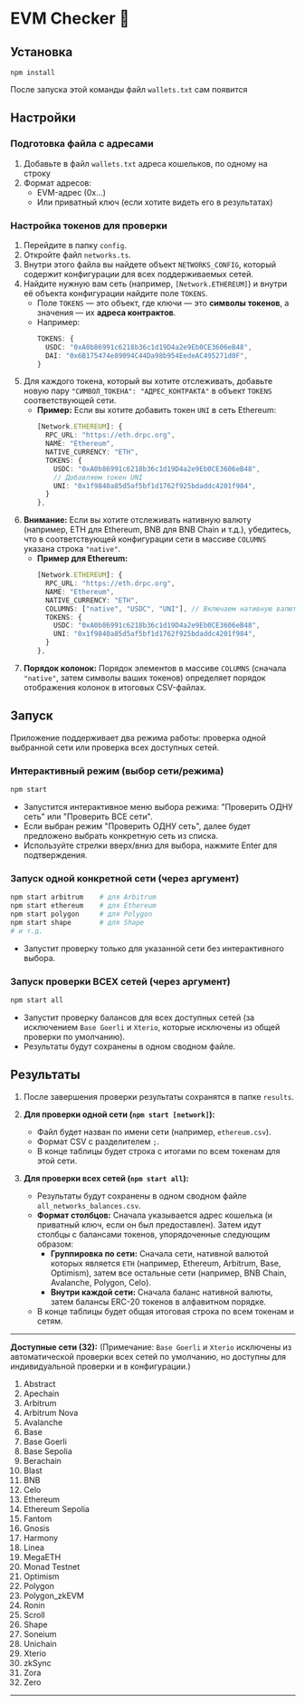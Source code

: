 # EVM Checker 🐆

## Установка

```
npm install
```
После запуска этой команды файл `wallets.txt` сам появится

## Настройки

### Подготовка файла с адресами
1. Добавьте в файл `wallets.txt` адреса кошельков, по одному на строку
2. Формат адресов:
   - EVM-адрес (0x...)
   - Или приватный ключ (если хотите видеть его в результатах)

### Настройка токенов для проверки
1. Перейдите в папку `config`.
2. Откройте файл `networks.ts`.
3. Внутри этого файла вы найдете объект `NETWORKS_CONFIG`, который содержит конфигурации для всех поддерживаемых сетей.
4. Найдите нужную вам сеть (например, `[Network.ETHEREUM]`) и внутри её объекта конфигурации найдите поле `TOKENS`.
    -   Поле `TOKENS` — это объект, где ключи — это **символы токенов**, а значения — их **адреса контрактов**.
    -   Например:
        ```typescript
        TOKENS: {
          USDC: "0xA0b86991c6218b36c1d19D4a2e9Eb0CE3606eB48",
          DAI: "0x6B175474e89094C44Da98b954EedeAC495271d0F",
        }
        ```
5. Для каждого токена, который вы хотите отслеживать, добавьте новую пару `"СИМВОЛ_ТОКЕНА": "АДРЕС_КОНТРАКТА"` в объект `TOKENS` соответствующей сети.
    -   **Пример:** Если вы хотите добавить токен `UNI` в сеть Ethereum:
        ```typescript
        [Network.ETHEREUM]: {
          RPC_URL: "https://eth.drpc.org",
          NAME: "Ethereum",
          NATIVE_CURRENCY: "ETH",
          TOKENS: {
            USDC: "0xA0b86991c6218b36c1d19D4a2e9Eb0CE3606eB48",
            // Добавляем токен UNI
            UNI: "0x1f9840a85d5af5bf1d1762f925bdaddc4201f984", 
          }
        },
        ```
6. **Внимание:** Если вы хотите отслеживать нативную валюту (например, ETH для Ethereum, BNB для BNB Chain и т.д.), убедитесь, что в соответствующей конфигурации сети в массиве `COLUMNS` указана строка `"native"`.
    -   **Пример для Ethereum:**
        ```typescript
        [Network.ETHEREUM]: {
          RPC_URL: "https://eth.drpc.org",
          NAME: "Ethereum",
          NATIVE_CURRENCY: "ETH",
          COLUMNS: ["native", "USDC", "UNI"], // Включаем нативную валюту и добавленные токены
          TOKENS: {
            USDC: "0xA0b86991c6218b36c1d19D4a2e9Eb0CE3606eB48",
            UNI: "0x1f9840a85d5af5bf1d1762f925bdaddc4201f984",
          }
        },
        ```
7. **Порядок колонок:** Порядок элементов в массиве `COLUMNS` (сначала `"native"`, затем символы ваших токенов) определяет порядок отображения колонок в итоговых CSV-файлах.

## Запуск

Приложение поддерживает два режима работы: проверка одной выбранной сети или проверка всех доступных сетей.

### Интерактивный режим (выбор сети/режима)
```bash
npm start
```
- Запустится интерактивное меню выбора режима: "Проверить ОДНУ сеть" или "Проверить ВСЕ сети".
- Если выбран режим "Проверить ОДНУ сеть", далее будет предложено выбрать конкретную сеть из списка.
- Используйте стрелки вверх/вниз для выбора, нажмите Enter для подтверждения.

### Запуск одной конкретной сети (через аргумент)
```bash
npm start arbitrum    # для Arbitrum
npm start ethereum    # для Ethereum
npm start polygon     # для Polygon
npm start shape       # для Shape
# и т.д.
```
- Запустит проверку только для указанной сети без интерактивного выбора.

### Запуск проверки ВСЕХ сетей (через аргумент)
```bash
npm start all
```
- Запустит проверку балансов для всех доступных сетей (за исключением `Base Goerli` и `Xterio`, которые исключены из общей проверки по умолчанию).
- Результаты будут сохранены в одном сводном файле.

## Результаты

1.  После завершения проверки результаты сохранятся в папке `results`.

2.  **Для проверки одной сети (`npm start [network]`):**
    -   Файл будет назван по имени сети (например, `ethereum.csv`).
    -   Формат CSV с разделителем `;`.
    -   В конце таблицы будет строка с итогами по всем токенам для этой сети.

3.  **Для проверки всех сетей (`npm start all`):**
    -   Результаты будут сохранены в одном сводном файле `all_networks_balances.csv`.
    -   **Формат столбцов:** Сначала указывается адрес кошелька (и приватный ключ, если он был предоставлен). Затем идут столбцы с балансами токенов, упорядоченные следующим образом:
        -   **Группировка по сети:** Сначала сети, нативной валютой которых является `ETH` (например, Ethereum, Arbitrum, Base, Optimism), затем все остальные сети (например, BNB Chain, Avalanche, Polygon, Celo).
        -   **Внутри каждой сети:** Сначала баланс нативной валюты, затем балансы ERC-20 токенов в алфавитном порядке.
    -   В конце таблицы будет общая итоговая строка по всем токенам и сетям.

---

**Доступные сети (32):**
(Примечание: `Base Goerli` и `Xterio` исключены из автоматической проверки всех сетей по умолчанию, но доступны для индивидуальной проверки и в конфигурации.)

1.  Abstract
2.  Apechain
3.  Arbitrum
4.  Arbitrum Nova
5.  Avalanche
6.  Base
7.  Base Goerli
8.  Base Sepolia
9.  Berachain
10. Blast
11. BNB
12. Celo
13. Ethereum
14. Ethereum Sepolia
15. Fantom
16. Gnosis
17. Harmony
18. Linea
19. MegaETH
20. Monad Testnet
21. Optimism
22. Polygon
23. Polygon_zkEVM
24. Ronin
25. Scroll
26. Shape
27. Soneium
28. Unichain
29. Xterio
30. zkSync
31. Zora
32. Zero

---